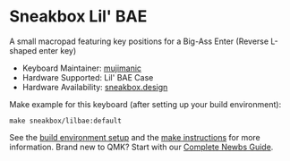 # Sneakbox Lil' BAE

A small macropad featuring key positions for a Big-Ass Enter (Reverse L-shaped enter key)

* Keyboard Maintainer: [mujimanic](https://sneakbox.com)
* Hardware Supported: Lil' BAE Case
* Hardware Availability: [sneakbox.design](https://sneakbox.com)

Make example for this keyboard (after setting up your build environment):

    make sneakbox/lilbae:default

See the [build environment setup](https://docs.qmk.fm/#/getting_started_build_tools) and the [make instructions](https://docs.qmk.fm/#/getting_started_make_guide) for more information. Brand new to QMK? Start with our [Complete Newbs Guide](https://docs.qmk.fm/#/newbs).
